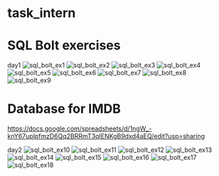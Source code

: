 # task_intern
# SQL Bolt exercises
day1
![sql_bolt_ex1](https://user-images.githubusercontent.com/42089915/106542366-b59d9500-6529-11eb-9555-8151888d6c20.png)
![sql_bolt_ex2](https://user-images.githubusercontent.com/42089915/106542610-22b12a80-652a-11eb-9dbc-44ac5f4e73c9.png)
![sql_bolt_ex3](https://user-images.githubusercontent.com/42089915/106542620-2775de80-652a-11eb-8e8e-356022cb5b1b.png)
![sql_bolt_ex4](https://user-images.githubusercontent.com/42089915/106542629-2cd32900-652a-11eb-9f4a-bc401aab7c61.png)
![sql_bolt_ex5](https://user-images.githubusercontent.com/42089915/106542685-496f6100-652a-11eb-9e5e-0f0c92c5cefc.png)
![sql_bolt_ex6](https://user-images.githubusercontent.com/42089915/106542708-51c79c00-652a-11eb-8f18-f507d286c46f.png)
![sql_bolt_ex7](https://user-images.githubusercontent.com/42089915/106542715-568c5000-652a-11eb-9706-bac78017d182.png)
![sql_bolt_ex8](https://user-images.githubusercontent.com/42089915/106542757-686df300-652a-11eb-899e-4ac64b2b9c37.png)
![sql_bolt_ex9](https://user-images.githubusercontent.com/42089915/106542774-73c11e80-652a-11eb-84ff-e3f684bb0dec.png)
# Database for IMDB
https://docs.google.com/spreadsheets/d/1ngW_-knY67uplpfmzD6Qq2BRRmT3qIENKgB9dxd4aEQ/edit?usp=sharing

day2
![sql_bolt_ex10](https://user-images.githubusercontent.com/42089915/106654277-f0510d00-65bd-11eb-971c-9318d80980e8.png)
![sql_bolt_ex11](https://user-images.githubusercontent.com/42089915/106654298-f810b180-65bd-11eb-8576-431303645c82.png)
![sql_bolt_ex12](https://user-images.githubusercontent.com/42089915/106654306-fa730b80-65bd-11eb-9f32-d26e4a160f56.png)
![sql_bolt_ex13](https://user-images.githubusercontent.com/42089915/106654312-fc3ccf00-65bd-11eb-99f1-47af393906c1.png)
![sql_bolt_ex14](https://user-images.githubusercontent.com/42089915/106654319-fe9f2900-65bd-11eb-984b-3cb17c7125cd.png)
![sql_bolt_ex15](https://user-images.githubusercontent.com/42089915/106654327-04950a00-65be-11eb-8ae7-338b0b785db3.png)
![sql_bolt_ex16](https://user-images.githubusercontent.com/42089915/106654333-078ffa80-65be-11eb-8186-721e20485668.png)
![sql_bolt_ex17](https://user-images.githubusercontent.com/42089915/106654350-0ced4500-65be-11eb-9ae5-a860d1ea0800.png)
![sql_bolt_ex18](https://user-images.githubusercontent.com/42089915/106654362-11b1f900-65be-11eb-91ee-557ffa76e6c9.png)
